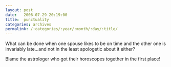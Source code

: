 ```yaml
---
layout: post
date:	2006-07-29 20:19:00
title:  punctuality
categories: archives
permalink: /:categories/:year/:month/:day/:title/
---
```

What can be done when one spouse likes to be on time and the other one is invariably late...and not in the least apologetic about it either?

Blame the astrologer who got their horoscopes together in the first place!
